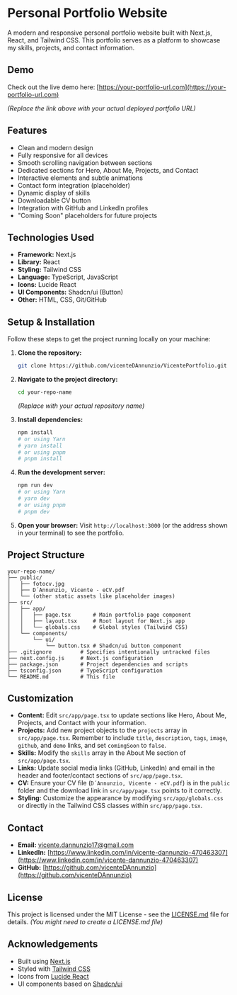 # Personal Portfolio Website

A modern and responsive personal portfolio website built with Next.js, React, and Tailwind CSS. This portfolio serves as a platform to showcase my skills, projects, and contact information.

## Demo

Check out the live demo here: [https://your-portfolio-url.com](https://your-portfolio-url.com)

*(Replace the link above with your actual deployed portfolio URL)*

## Features

- Clean and modern design
- Fully responsive for all devices
- Smooth scrolling navigation between sections
- Dedicated sections for Hero, About Me, Projects, and Contact
- Interactive elements and subtle animations
- Contact form integration (placeholder)
- Dynamic display of skills
- Downloadable CV button
- Integration with GitHub and LinkedIn profiles
- "Coming Soon" placeholders for future projects

## Technologies Used

- **Framework:** Next.js
- **Library:** React
- **Styling:** Tailwind CSS
- **Language:** TypeScript, JavaScript
- **Icons:** Lucide React
- **UI Components:** Shadcn/ui (Button)
- **Other:** HTML, CSS, Git/GitHub

## Setup & Installation

Follow these steps to get the project running locally on your machine:

1.  **Clone the repository:**
    ```bash
    git clone https://github.com/vicenteDAnnunzio/VicentePortfolio.git
    ```

2.  **Navigate to the project directory:**
    ```bash
    cd your-repo-name
    ```
    *(Replace with your actual repository name)*

3.  **Install dependencies:**
    ```bash
    npm install
    # or using Yarn
    # yarn install
    # or using pnpm
    # pnpm install
    ```

4.  **Run the development server:**
    ```bash
    npm run dev
    # or using Yarn
    # yarn dev
    # or using pnpm
    # pnpm dev
    ```

5.  **Open your browser:**
    Visit `http://localhost:3000` (or the address shown in your terminal) to see the portfolio.

## Project Structure

```
your-repo-name/
├── public/
│   ├── fotocv.jpg
│   ├── D´Annunzio, Vicente - eCV.pdf
│   └── (other static assets like placeholder images)
├── src/
│   ├── app/
│   │   ├── page.tsx       # Main portfolio page component
│   │   ├── layout.tsx     # Root layout for Next.js app
│   │   └── globals.css    # Global styles (Tailwind CSS)
│   └── components/
│       └── ui/
│           └── button.tsx # Shadcn/ui button component
├── .gitignore         # Specifies intentionally untracked files
├── next.config.js     # Next.js configuration
├── package.json       # Project dependencies and scripts
├── tsconfig.json      # TypeScript configuration
└── README.md          # This file
```

## Customization

-   **Content:** Edit `src/app/page.tsx` to update sections like Hero, About Me, Projects, and Contact with your information.
-   **Projects:** Add new project objects to the `projects` array in `src/app/page.tsx`. Remember to include `title`, `description`, `tags`, `image`, `github`, and `demo` links, and set `comingSoon` to `false`.
-   **Skills:** Modify the `skills` array in the About Me section of `src/app/page.tsx`.
-   **Links:** Update social media links (GitHub, LinkedIn) and email in the header and footer/contact sections of `src/app/page.tsx`.
-   **CV:** Ensure your CV file (`D´Annunzio, Vicente - eCV.pdf`) is in the `public` folder and the download link in `src/app/page.tsx` points to it correctly.
-   **Styling:** Customize the appearance by modifying `src/app/globals.css` or directly in the Tailwind CSS classes within `src/app/page.tsx`.

## Contact

- **Email:** [vicente.dannunzio17@gmail.com](mailto:vicente.dannunzio17@gmail.com)
- **LinkedIn:** [https://www.linkedin.com/in/vicente-dannunzio-470463307](https://www.linkedin.com/in/vicente-dannunzio-470463307)
- **GitHub:** [https://github.com/vicenteDAnnunzio](https://github.com/vicenteDAnnunzio)

## License

This project is licensed under the MIT License - see the [LICENSE.md](LICENSE.md) file for details. *(You might need to create a LICENSE.md file)*

## Acknowledgements

- Built using [Next.js](https://nextjs.org/)
- Styled with [Tailwind CSS](https://tailwindcss.com/)
- Icons from [Lucide React](https://lucide.dev/)
- UI components based on [Shadcn/ui](https://ui.shadcn.com/)
